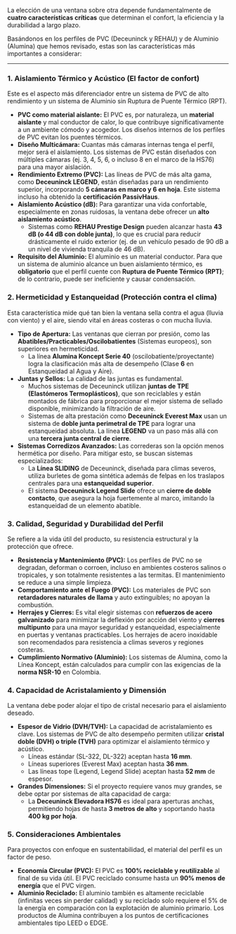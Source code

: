 La elección de una ventana sobre otra depende fundamentalmente de **cuatro características críticas** que determinan el confort, la eficiencia y la durabilidad a largo plazo.

Basándonos en los perfiles de PVC (Deceuninck y REHAU) y de Aluminio (Alumina) que hemos revisado, estas son las características más importantes a considerar:

---

### 1. Aislamiento Térmico y Acústico (El factor de confort)

Este es el aspecto más diferenciador entre un sistema de PVC de alto rendimiento y un sistema de Aluminio sin Ruptura de Puente Térmico (RPT).

*   **PVC como material aislante:** El PVC es, por naturaleza, un **material aislante** y mal conductor de calor, lo que contribuye significativamente a un ambiente cómodo y acogedor. Los diseños internos de los perfiles de PVC evitan los puentes térmicos.
*   **Diseño Multicámara:** Cuantas más cámaras internas tenga el perfil, mejor será el aislamiento. Los sistemas de PVC están diseñados con múltiples cámaras (ej. 3, 4, 5, 6, o incluso 8 en el marco de la HS76) para una mayor aislación.
*   **Rendimiento Extremo (PVC):** Las líneas de PVC de más alta gama, como **Deceuninck LEGEND**, están diseñadas para un rendimiento superior, incorporando **5 cámaras en marco y 6 en hoja**. Este sistema incluso ha obtenido la **certificación PassivHaus**.
*   **Aislamiento Acústico (dB):** Para garantizar una vida confortable, especialmente en zonas ruidosas, la ventana debe ofrecer un **alto aislamiento acústico**.
    *   Sistemas como **REHAU Prestige Design** pueden alcanzar hasta **43 dB (o 44 dB con doble junta)**, lo que es crucial para reducir drásticamente el ruido exterior (ej. de un vehículo pesado de 90 dB a un nivel de vivienda tranquila de 46 dB).
*   **Requisito del Aluminio:** El aluminio es un material conductor. Para que un sistema de aluminio alcance un buen aislamiento térmico, es **obligatorio** que el perfil cuente con **Ruptura de Puente Térmico (RPT)**; de lo contrario, puede ser ineficiente y causar condensación.

### 2. Hermeticidad y Estanqueidad (Protección contra el clima)

Esta característica mide qué tan bien la ventana sella contra el agua (lluvia con viento) y el aire, siendo vital en áreas costeras o con mucha lluvia.

*   **Tipo de Apertura:** Las ventanas que cierran por presión, como las **Abatibles/Practicables/Oscilobatientes** (Sistemas europeos), son superiores en hermeticidad.
    *   La línea **Alumina Koncept Serie 40** (oscilobatiente/proyectante) logra la clasificación más alta de desempeño (Clase **6** en Estanqueidad al Agua y Aire).
*   **Juntas y Sellos:** La calidad de las juntas es fundamental.
    *   Muchos sistemas de Deceuninck utilizan **juntas de TPE (Elastómeros Termoplásticos)**, que son reciclables y están montados de fábrica para proporcionar el mejor sistema de sellado disponible, minimizando la filtración de aire.
    *   Sistemas de alta prestación como **Deceuninck Everest Max** usan un sistema de **doble junta perimetral de TPE** para lograr una estanqueidad absoluta. La línea **LEGEND** va un paso más allá con una **tercera junta central de cierre**.
*   **Sistemas Corredizos Avanzados:** Las correderas son la opción menos hermética por diseño. Para mitigar esto, se buscan sistemas especializados:
    *   La **Línea SLIDING** de Deceuninck, diseñada para climas severos, utiliza burletes de goma sintética además de felpas en los traslapos centrales para una **estanqueidad superior**.
    *   El sistema **Deceuninck Legend Slide** ofrece un **cierre de doble contacto**, que asegura la hoja fuertemente al marco, imitando la estanqueidad de un elemento abatible.

### 3. Calidad, Seguridad y Durabilidad del Perfil

Se refiere a la vida útil del producto, su resistencia estructural y la protección que ofrece.

*   **Resistencia y Mantenimiento (PVC):** Los perfiles de PVC no se degradan, deforman o corroen, incluso en ambientes costeros salinos o tropicales, y son totalmente resistentes a las termitas. El mantenimiento se reduce a una simple limpieza.
*   **Comportamiento ante el Fuego (PVC):** Los materiales de PVC son **retardadores naturales de llama** y auto extinguibles; no apoyan la combustión.
*   **Herrajes y Cierres:** Es vital elegir sistemas con **refuerzos de acero galvanizado** para minimizar la deflexión por acción del viento y **cierres multipunto** para una mayor seguridad y estanqueidad, especialmente en puertas y ventanas practicables. Los herrajes de acero inoxidable son recomendados para resistencia a climas severos y regiones costeras.
*   **Cumplimiento Normativo (Aluminio):** Los sistemas de Alumina, como la Línea Koncept, están calculados para cumplir con las exigencias de la **norma NSR-10** en Colombia.

### 4. Capacidad de Acristalamiento y Dimensión

La ventana debe poder alojar el tipo de cristal necesario para el aislamiento deseado.

*   **Espesor de Vidrio (DVH/TVH):** La capacidad de acristalamiento es clave. Los sistemas de PVC de alto desempeño permiten utilizar **cristal doble (DVH) o triple (TVH)** para optimizar el aislamiento térmico y acústico.
    *   Líneas estándar (SL-322, DL-322) aceptan hasta **16 mm**.
    *   Líneas superiores (Everest Max) aceptan hasta **36 mm**.
    *   Las líneas tope (Legend, Legend Slide) aceptan hasta **52 mm** de espesor.
*   **Grandes Dimensiones:** Si el proyecto requiere vanos muy grandes, se debe optar por sistemas de alta capacidad de carga:
    *   La **Deceuninck Elevadora HS76** es ideal para aperturas anchas, permitiendo hojas de hasta **3 metros de alto** y soportando hasta **400 kg por hoja**.

### 5. Consideraciones Ambientales

Para proyectos con enfoque en sustentabilidad, el material del perfil es un factor de peso.

*   **Economía Circular (PVC):** El PVC es **100% reciclable y reutilizable** al final de su vida útil. El PVC reciclado consume hasta un **90% menos de energía** que el PVC virgen.
*   **Aluminio Reciclado:** El aluminio también es altamente reciclable (infinitas veces sin perder calidad) y su reciclado solo requiere el 5% de la energía en comparación con la explotación de aluminio primario. Los productos de Alumina contribuyen a los puntos de certificaciones ambientales tipo LEED o EDGE.